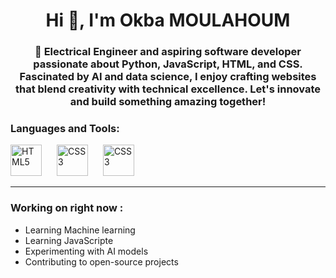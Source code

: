 <h1 align="center">Hi 👋, I'm Okba MOULAHOUM </h1>
<h3 align="center">🌟 Electrical Engineer and aspiring software developer passionate about Python, JavaScript, HTML, and CSS. Fascinated by AI and data science, I enjoy crafting websites that blend creativity with technical excellence. Let's innovate and build something amazing together!</h3>

<h3 align="left">Languages and Tools:</h3>
<p align="left">
  <img alt="HTML5" width="50px" style="padding-right:20px;" src="https://cdn.jsdelivr.net/gh/devicons/devicon@latest/icons/html5/html5-original.svg" />
  <img alt="CSS3" width="50px" style="padding-right:20px;" src="https://cdn.jsdelivr.net/gh/devicons/devicon@latest/icons/css3/css3-original.svg" />
  <img alt="CSS3" width="50px" style="padding-right:20px;" src="https://cdn.jsdelivr.net/gh/devicons/devicon@latest/icons/javascript/javascript-plain.svg"/>
</p>

---

<h3 align="left">Working on right now :</h3>
<ul class="cute-list">
  <li>Learning Machine learning</li>
  <li>Learning JavaScripte</li>
  <li>Experimenting with AI models</li>
  <li>Contributing to open-source projects</li>
</ul>
